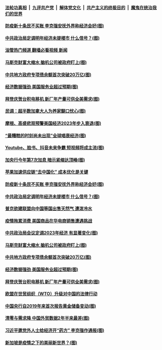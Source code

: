 ####  [法轮功真相](../../../../basic/blob/master/README.md?t=12090902) &nbsp;|&nbsp; [九评共产党](../../../../9ping.md/blob/master/README.md?t=12090902) &nbsp;|&nbsp; [解体党文化](../../../../jtdwh.md/blob/master/README.md?t=12090902)  &nbsp;|&nbsp; [共产主义的终极目的](../../../../gczydzjmd.md/blob/master/README.md?t=12090902) &nbsp;|&nbsp; [魔鬼在统治我们的世界](../../../../mgztzwmdsj.md/blob/master/README.md?t=12090902) 

#### [防疫新十条民不买账 李克强安抚外界称经济会好(图)](../pages/p5/1023658.md?t=12090902) 

#### [中共政治局定调明年经济未提楼市 什么信号？(图)](../pages/p5/1023653.md?t=12090902) 

#### [油管热门频道 翻墙必看视频 新闻](http://129.146.143.75:81/youtube.html?12090902)

#### [马斯克财富大缩水 脑机公司被政府盯上(图)](../pages/p5/1023589.md?t=12090902) 

#### [中共地方政府专项债余额首次突破20万亿(图)](../pages/p5/1023586.md?t=12090902) 

#### [经济数据强劲 美国服务业超过预期(图)](../pages/p5/1023585.md?t=12090902) 

#### [拜登庆贺台积电移机 新厂年产量可供全美需求(图)](../pages/p5/1023583.md?t=12090902) 

#### [民调：超半数加拿大人为养家餬口忧心(图)](../pages/p5/1023697.md?t=12090902) 

#### [摩根、高盛悲观预警美国经济2023年步入衰退(图)](../pages/p5/1023695.md?t=12090902) 

#### [“最糟糕的时刻尚未出现”全球唱衰经济(图)](../pages/p5/1023694.md?t=12090902) 

#### [Youtube、脸书、抖音未来争霸 短视频将成主流(图)](../pages/p5/1023693.md?t=12090902) 

#### [加央行今年第7次加息 暗示紧缩达顶峰(图)](../pages/p5/1023681.md?t=12090902) 

#### [苹果加速供应链“去中国化” 成本优化是关键](../pages/p5/1023662.md?t=12090902) 

#### [防疫新十条民不买账 李克强安抚外界称经济会好(图)](../pages/p5/1023658.md?t=12090902) 

#### [中共政治局定调明年经济未提楼市 什么信号？(图)](../pages/p5/1023653.md?t=12090902) 

#### [普京欲建联盟向中国等国出售天然气 遭泼冷水](../pages/p5/1023651.md?t=12090902) 

#### [疫情拖累消费 美国商品在华电商销售遭遇挑战](../pages/p5/1023648.md?t=12090902) 

#### [中共政治局会议定调2023年经济 有显著变化(图)](../pages/p5/1023569.md?t=12090902) 

#### [马斯克财富大缩水 脑机公司被政府盯上(图)](../pages/p5/1023589.md?t=12090902) 

#### [中共地方政府专项债余额首次突破20万亿(图)](../pages/p5/1023586.md?t=12090902) 

#### [经济数据强劲 美国服务业超过预期(图)](../pages/p5/1023585.md?t=12090902) 

#### [拜登庆贺台积电移机 新厂年产量可供全美需求(图)](../pages/p5/1023583.md?t=12090902) 

#### [欧盟在世贸组织（WTO）升级对中国的法律行动](../pages/p5/1023576.md?t=12090902) 

#### [中国央行自2019年来首次报告黄金储备变动(图)](../pages/p5/1023575.md?t=12090902) 

#### [清零与需求降 中国外贸数据2年半来最差(图)](../pages/p5/1023541.md?t=12090902) 

#### [习近平邀党外人士给经济开“药方” 李克强作通报(图)](../pages/p5/1023559.md?t=12090902) 

#### [新加坡是疫情之下的美丽新世界？(图)](../pages/p5/1023523.md?t=12090902) 

<img src='http://gfw-breaker.win/goodnews/indexes/p5.md' width='0px' height='0px'/>
